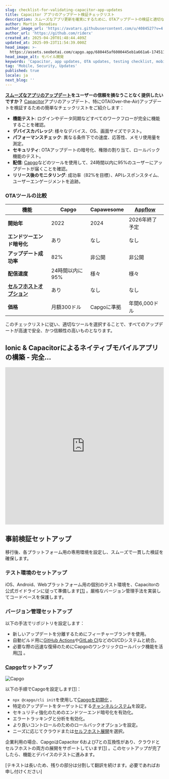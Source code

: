 ```yaml
---
slug: checklist-for-validating-capacitor-app-updates
title: Capacitor アプリのアップデート検証チェックリスト
description: スムーズなアプリ更新を確実にするために、OTAアップデートの検証と適切なツールの選択のためのアクションチェックリストをご活用ください。
author: Martin Donadieu
author_image_url: 'https://avatars.githubusercontent.com/u/4084527?v=4'
author_url: 'https://github.com/riderx'
created_at: 2025-04-20T01:48:44.409Z
updated_at: 2025-09-23T11:54:39.000Z
head_image: >-
  https://assets.seobotai.com/capgo.app/680445af6000445eb1a661a6-1745113809661.jpg
head_image_alt: モバイル開発
keywords: 'Capacitor, app updates, OTA updates, testing checklist, mobile development'
tag: 'Mobile, Security, Updates'
published: true
locale: ja
next_blog: ''
---
```

**[スムーズなアプリのアップデート](https://capgo.app/plugins/capacitor-updater/)をユーザーの信頼を損なうことなく提供したいですか？** [Capacitor](https://capacitorjs.com/)アプリのアップデート、特にOTA(Over-the-Air)アップデートを検証するための簡単なチェックリストをご紹介します：

-   **機能テスト**: ログインやデータ同期などすべてのワークフローが完全に機能することを確認。
-   **デバイスカバレッジ**: 様々なデバイス、OS、画面サイズでテスト。
-   **パフォーマンスチェック**: 異なる条件下での速度、応答性、メモリ使用量を測定。
-   **セキュリティ**: OTAアップデートの暗号化、権限の割り当て、ロールバック機能のテスト。
-   **配信**: [Capgo](https://capgo.app/)などのツールを使用して、24時間以内に95%のユーザーにアップデートが届くことを確認。
-   **リリース後のモニタリング**: 成功率（82%を目標）、APIレスポンスタイム、ユーザーエンゲージメントを追跡。

### OTAツールの比較

| 機能 | Capgo | Capawesome | [Appflow](https://ionic.io/appflow/) |
| --- | --- | --- | --- |
| **開始年** | 2022 | 2024 | 2026年終了予定 |
| **エンドツーエンド暗号化** | あり | なし | なし |
| **アップデート成功率** | 82% | 非公開 | 非公開 |
| **配信速度** | 24時間以内に95% | 様々 | 様々 |
| **[セルフホストオプション](https://capgo.app/blog/self-hosted-capgo/)** | あり | なし | なし |
| **価格** | 月額300ドル | Capgoに準拠 | 年間6,000ドル |

このチェックリストに従い、適切なツールを選択することで、すべてのアップデートが高速で安全、かつ信頼性の高いものとなります。

## Ionic & Capacitorによるネイティブモバイルアプリの構築 - 完全...

<iframe src="https://www.youtube.com/embed/K7ghUiXLef8" aria-label="YouTube video player" frameborder="0" allow="accelerometer; autoplay; clipboard-write; encrypted-media; gyroscope; picture-in-picture; web-share" referrerpolicy="strict-origin-when-cross-origin" style="width: 100%; height: 500px;" allowfullscreen></iframe>

## 事前検証セットアップ

移行後、各プラットフォーム用の専用環境を設定し、スムーズで一貫した検証を確保します。

### テスト環境のセットアップ

iOS、Android、Webプラットフォーム用の個別のテスト環境を、Capacitorの公式ガイドラインに従って準備します[\[1\]](https://capgo.app/) 。厳格なバージョン管理手法を実装してコードベースを保護します。

### バージョン管理セットアップ

以下の手法でリポジトリを設定します：

-   新しいアップデートを分離するためにフィーチャーブランチを使用。
-   自動ビルド用に[GitHub Actions](https://docs.github.com/actions)や[GitLab CI](https://docs.gitlab.com/ee/ci/)などのCI/CDシステムと統合。
-   必要な際の迅速な復帰のためにCapgoのワンクリックロールバック機能を活用[\[1\]](https://capgo.app/) 。

### [Capgo](https://capgo.app/)セットアップ

![Capgo](https://assets.seobotai.com/capgo.app/680445af6000445eb1a661a6/37a0fc028bf1f414683e8dee42eedfb0.jpg)

以下の手順でCapgoを設定します[\[1\]](https://capgo.app/)：

-   `npx @capgo/cli init`を使用して[Capgoを初期化](https://capgo.app/docs/webapp/) 。
-   特定のアップデートをターゲットにする[チャンネルシステム](https://capgo.app/docs/plugin/cloud-mode/channel-system/)を設定。
-   セキュリティ強化のためのエンドツーエンド暗号化を有効化。
-   エラートラッキングと分析を有効化。
-   より良いコントロールのためのロールバックオプションを設定。
-   ニーズに応じてクラウドまたは[セルフホスト展開](https://capgo.app/blog/self-hosted-capgo/)を選択。

企業利用の場合、CapgoはCapacitor 6および7との互換性があり、クラウドとセルフホストの両方の展開をサポートしています[\[1\]](https://capgo.app/) 。このセットアップが完了したら、機能とデバイスのテストに進みます。

[テキストは長いため、残りの部分は分割して翻訳を続けます。必要であればお申し付けください]
